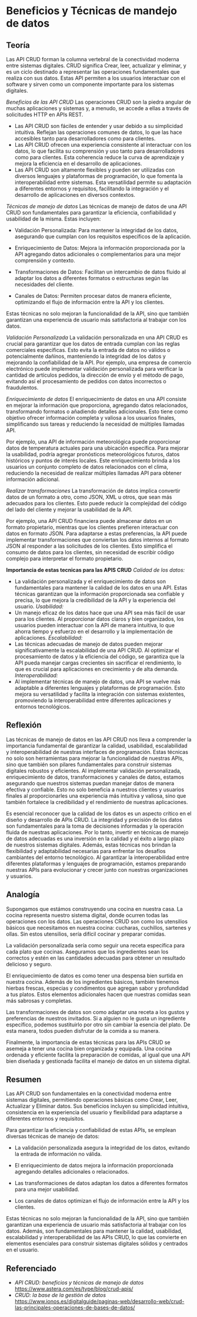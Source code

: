 # Beneficios y Técnicas de mandejo de datos

## Teoría 
Las API CRUD forman la columna vertebral de la conectividad moderna entre sistemas digitales. CRUD significa Crear, leer, actualizar y eliminar, y es un ciclo destinado a representar las operaciones fundamentales que realiza con sus datos.
Estas API permiten a los usuarios interactuar con el software y sirven como un componente importante para los sistemas digitales. 

*Beneficios de las API CRUD*
Las operaciones CRUD son la piedra angular de muchas aplicaciones y sistemas y, a menudo, se accede a ellas a través de solicitudes HTTP en APIs REST. 
- Las API CRUD son fáciles de entender y usar debido a su simplicidad intuitiva. Reflejan las operaciones comunes de datos, lo que las hace accesibles tanto para desarrolladores como para clientes.
- Las API CRUD ofrecen una experiencia consistente al interactuar con los datos, lo que facilita su comprensión y uso tanto para desarrolladores como para clientes. Esta coherencia reduce la curva de aprendizaje y mejora la eficiencia en el desarrollo de aplicaciones.
- Las API CRUD son altamente flexibles y pueden ser utilizadas con diversos lenguajes y plataformas de programación, lo que fomenta la interoperabilidad entre sistemas. Esta versatilidad permite su adaptación a diferentes entornos y requisitos, facilitando la integración y el desarrollo de aplicaciones en diversos contextos.

*Técnicas de manejo de datos*
Las técnicas de manejo de datos de una API CRUD son fundamentales para garantizar la eficiencia, confiabilidad y usabilidad de la misma. Estas incluyen:

- Validación Personalizada: Para mantener la integridad de los datos, asegurando que cumplan con los requisitos específicos de la aplicación.

- Enriquecimiento de Datos: Mejora la información proporcionada por la API agregando datos adicionales o complementarios para una mejor comprensión y contexto.

- Transformaciones de Datos: Facilitan un intercambio de datos fluido al adaptar los datos a diferentes formatos o estructuras según las necesidades del cliente.

- Canales de Datos: Permiten procesar datos de manera eficiente, optimizando el flujo de información entre la API y los clientes.

Estas técnicas no solo mejoran la funcionalidad de la API, sino que también garantizan una experiencia de usuario más satisfactoria al trabajar con los datos.

*Validación Personalizada*
La validación personalizada en una API CRUD es crucial para garantizar que los datos de entrada cumplan con las reglas comerciales específicas. Esto evita la entrada de datos no válidos o potencialmente dañinos, manteniendo la integridad de los datos y mejorando la confiabilidad de la API. Por ejemplo, una empresa de comercio electrónico puede implementar validación personalizada para verificar la cantidad de artículos pedidos, la dirección de envío y el método de pago, evitando así el procesamiento de pedidos con datos incorrectos o fraudulentos.

*Enriquecimiento de datos*
El enriquecimiento de datos en una API consiste en mejorar la información que proporciona, agregando datos relacionados, transformando formatos o añadiendo detalles adicionales. Esto tiene como objetivo ofrecer información completa y valiosa a los usuarios finales, simplificando sus tareas y reduciendo la necesidad de múltiples llamadas API.

Por ejemplo, una API de información meteorológica puede proporcionar datos de temperatura actuales para una ubicación específica. Para mejorar la usabilidad, podría agregar pronósticos meteorológicos futuros, datos históricos y puntos de interés locales. Este enriquecimiento brinda a los usuarios un conjunto completo de datos relacionados con el clima, reduciendo la necesidad de realizar múltiples llamadas API para obtener información adicional.

*Realizar transformaciones*
La transformación de datos implica convertir datos de un formato a otro, como JSON, XML u otros, que sean más adecuados para los clientes. Esto puede reducir la complejidad del código del lado del cliente y mejorar la usabilidad de la API.

Por ejemplo, una API CRUD financiera puede almacenar datos en un formato propietario, mientras que los clientes prefieren interactuar con datos en formato JSON. Para adaptarse a estas preferencias, la API puede implementar transformaciones que conviertan los datos internos al formato JSON al responder a las solicitudes de los clientes. Esto simplifica el consumo de datos para los clientes, sin necesidad de escribir código complejo para interpretar el formato propietario.

**Importancia de estas tecnicas para las APIS CRUD**
*Calidad de los datos:*
- La validación personalizada y el enriquecimiento de datos son fundamentales para mantener la calidad de los datos en una API. Estas técnicas garantizan que la información proporcionada sea confiable y precisa, lo que mejora la credibilidad de la API y la experiencia del usuario.
*Usabilidad:*
- Un manejo eficaz de los datos hace que una API sea más fácil de usar para los clientes. Al proporcionar datos claros y bien organizados, los usuarios pueden interactuar con la API de manera intuitiva, lo que ahorra tiempo y esfuerzo en el desarrollo y la implementación de aplicaciones.
*Escalabilidad:*
- Las técnicas adecuadas de manejo de datos pueden mejorar significativamente la escalabilidad de una API CRUD. Al optimizar el procesamiento de datos y la eficiencia del código, se garantiza que la API pueda manejar cargas crecientes sin sacrificar el rendimiento, lo que es crucial para aplicaciones en crecimiento y de alta demanda.
*Interoperabilidad:*
- Al implementar técnicas de manejo de datos, una API se vuelve más adaptable a diferentes lenguajes y plataformas de programación. Esto mejora su versatilidad y facilita la integración con sistemas existentes, promoviendo la interoperabilidad entre diferentes aplicaciones y entornos tecnológicos.

## Reflexión
Las técnicas de manejo de datos en las API CRUD nos lleva a comprender la importancia fundamental de garantizar la calidad, usabilidad, escalabilidad y interoperabilidad de nuestras interfaces de programación. Estas técnicas no solo son herramientas para mejorar la funcionalidad de nuestras APIs, sino que también son pilares fundamentales para construir sistemas digitales robustos y eficientes.
Al implementar validación personalizada, enriquecimiento de datos, transformaciones y canales de datos, estamos asegurando que nuestros sistemas puedan manejar datos de manera efectiva y confiable. Esto no solo beneficia a nuestros clientes y usuarios finales al proporcionarles una experiencia más intuitiva y valiosa, sino que también fortalece la credibilidad y el rendimiento de nuestras aplicaciones.

Es esencial reconocer que la calidad de los datos es un aspecto crítico en el diseño y desarrollo de APIs CRUD. La integridad y precisión de los datos son fundamentales para la toma de decisiones informadas y la operación fluida de nuestras aplicaciones. Por lo tanto, invertir en técnicas de manejo de datos adecuadas es una inversión en la calidad y el éxito a largo plazo de nuestros sistemas digitales.
Además, estas técnicas nos brindan la flexibilidad y adaptabilidad necesarias para enfrentar los desafíos cambiantes del entorno tecnológico. Al garantizar la interoperabilidad entre diferentes plataformas y lenguajes de programación, estamos preparando nuestras APIs para evolucionar y crecer junto con nuestras organizaciones y usuarios.

## Analogía
Supongamos que estámos construyendo una cocina en nuestra casa. La cocina representa nuestro sistema digital, donde ocurren todas las operaciones con los datos. Las operaciones CRUD son como los utensilios básicos que necesitamos en nuestra cocina: cucharas, cuchillos, sartenes y ollas. Sin estos utensilios, sería difícil cocinar y preparar comidas.

La validación personalizada sería como seguir una receta específica para cada plato que cocinas. Aseguramos que los ingredientes sean los correctos y estén en las cantidades adecuadas para obtener un resultado delicioso y seguro.

El enriquecimiento de datos es como tener una despensa bien surtida en nuestra cocina. Además de los ingredientes básicos, también tienemos hierbas frescas, especias y condimentos que agregan sabor y profundidad a tus platos. Estos elementos adicionales hacen que nuestras comidas sean más sabrosas y completas.

Las transformaciones de datos son como adaptar una receta a los gustos y preferencias de nuestros invitados. Si a alguien no le gusta un ingrediente específico, podemos sustituirlo por otro sin cambiar la esencia del plato. De esta manera, todos pueden disfrutar de la comida a su manera.

Finalmente, la importancia de estas técnicas para las APIs CRUD se asemeja a tener una cocina bien organizada y equipada. Una cocina ordenada y eficiente facilita la preparación de comidas, al igual que una API bien diseñada y gestionada facilita el manejo de datos en un sistema digital.

## Resumen
Las API CRUD son fundamentales en la conectividad moderna entre sistemas digitales, permitiendo operaciones básicas como Crear, Leer, Actualizar y Eliminar datos. Sus beneficios incluyen su simplicidad intuitiva, consistencia en la experiencia del usuario y flexibilidad para adaptarse a diferentes entornos y requisitos.

Para garantizar la eficiencia y confiabilidad de estas APIs, se emplean diversas técnicas de manejo de datos:

- La validación personalizada asegura la integridad de los datos, evitando la entrada de información no válida.

- El enriquecimiento de datos mejora la información proporcionada agregando detalles adicionales o relacionados.

- Las transformaciones de datos adaptan los datos a diferentes formatos para una mejor usabilidad.

- Los canales de datos optimizan el flujo de información entre la API y los clientes.

Estas técnicas no solo mejoran la funcionalidad de la API, sino que también garantizan una experiencia de usuario más satisfactoria al trabajar con los datos. Además, son fundamentales para mantener la calidad, usabilidad, escalabilidad y interoperabilidad de las APIs CRUD, lo que las convierte en elementos esenciales para construir sistemas digitales sólidos y centrados en el usuario.

## Referenciado
- *API CRUD: beneficios y técnicas de manejo de datos* <https://www.astera.com/es/type/blog/crud-apis/>
- *CRUD: la base de la gestión de datos* <https://www.ionos.es/digitalguide/paginas-web/desarrollo-web/crud-las-principales-operaciones-de-bases-de-datos/>












